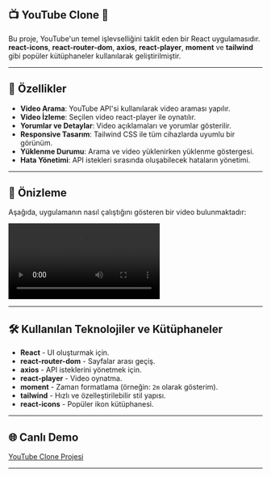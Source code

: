 ## 📺 YouTube Clone 🚀

Bu proje, YouTube'un temel işlevselliğini taklit eden bir React uygulamasıdır. **react-icons**, **react-router-dom**, **axios**, **react-player**, **moment** ve **tailwind** gibi popüler kütüphaneler kullanılarak geliştirilmiştir.

---

## 🚀 Özellikler

- **Video Arama**: YouTube API'si kullanılarak video araması yapılır.
- **Video İzleme**: Seçilen video react-player ile oynatılır.
- **Yorumlar ve Detaylar**: Video açıklamaları ve yorumlar gösterilir.
- **Responsive Tasarım**: Tailwind CSS ile tüm cihazlarda uyumlu bir görünüm.
- **Yüklenme Durumu**: Arama ve video yüklenirken yüklenme göstergesi.
- **Hata Yönetimi**: API istekleri sırasında oluşabilecek hataların yönetimi.

---

## 📸 Önizleme

Aşağıda, uygulamanın nasıl çalıştığını gösteren bir video bulunmaktadır:

![YouTube Clone](./src/assets/demo.mkv)


---

## 🛠️ Kullanılan Teknolojiler ve Kütüphaneler

- **React** - UI oluşturmak için.
- **react-router-dom** - Sayfalar arası geçiş.
- **axios** - API isteklerini yönetmek için.
- **react-player** - Video oynatma.
- **moment** - Zaman formatlama (örneğin: `2m` olarak gösterim).
- **tailwind** - Hızlı ve özelleştirilebilir stil yapısı.
- **react-icons** - Popüler ikon kütüphanesi.

---

## 🌐 Canlı Demo

[YouTube Clone Projesi](https://youtube-clone0000.netlify.app/)

---

<!-- ## 🔍 Alternatif Arama Çözümü

```js
let params = {
   query,
   type: "video",
};

useEffect(() => {
   setIsLoading(true);
   setPage(1);
   api
     .get("/search", { params })
     .then((res) => {
       setResults(res.data.data);
       setToken(res.data.continuation);
     })
     .catch((err) => console.log(err))
     .finally(() => setIsLoading(false));
}, [query]);

const handleClick = () => {
   setSpinnerLoading(true);
   setPage(page + 1);
   params = { ...params, token };
   api
      .get("/search", { params })
      .then((res) => {
       setResults([...results, ...res.data.data]);
       setToken(res.data.continuation);
      })
      .catch((err) => console.log(err))
      .finally(() => setSpinnerLoading(false));
};
```
-->
